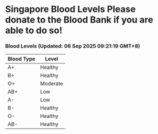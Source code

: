 Singapore Blood Levels
 Please donate to the Blood Bank if you are able to do so!
================================================================================================================================

### Blood Levels (Updated: 06 Sep 2025 09:21:19 GMT+8)
| Blood Type | Level     |
|------------|-----------|
| A+     | Healthy |
| B+     | Healthy |
| O+     | Moderate |
| AB+     | Low |
| A-     | Low |
| B-     | Healthy |
| O-     | Healthy |
| AB-     | Healthy |
